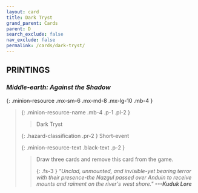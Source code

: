 ```yaml
---
layout: card
title: Dark Tryst
grand_parent: Cards
parent: D
search_exclude: false
nav_exclude: false
permalink: /cards/dark-tryst/
---
```


## PRINTINGS


### _Middle-earth: Against the Shadow_

{: .minion-resource .mx-sm-6 .mx-md-8 .mx-lg-10 .mb-4 }
> {: .minion-resource-name .mb-4 .p-1 .pl-2 }
> > <div class="hazard-mp"></div>
> > <div class="card-name">Dark Tryst</div>
>
> {: .hazard-classification .pr-2 }
> Short-event
>
> {: .minion-resource-text .black-text .p-2 }
> > Draw three cards and remove this card from the game. 
> > 
> > {: .fs-3 } 
> > _“Unclad, unmounted, and invisible-yet bearing terror with their presence-the Nazgul passed over Anduin to receive mounts and raiment on the river's west shore."_ ***---&#65279;Kuduk Lore*** 
> 
